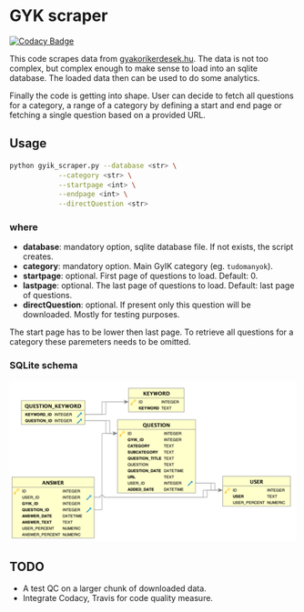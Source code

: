 # GYK scraper

[![Codacy Badge](https://api.codacy.com/project/badge/Grade/fda2fc70477d4d6e804cb03d9d463e7e)](https://www.codacy.com/manual/DSuveges/gyik_scraper?utm_source=github.com&amp;utm_medium=referral&amp;utm_content=DSuveges/gyik_scraper&amp;utm_campaign=Badge_Grade)

This code scrapes data from [gyakorikerdesek.hu](https://www.gyakorikerdesek.hu). The data is not too complex, but complex enough to make sense to load into an sqlite database. The loaded data then can be used to do some analytics.

Finally the code is getting into shape. User can decide to fetch all questions for a category, a range of a category by defining a start and end page or fetching a single question based on a provided URL.

## Usage

```bash
python gyik_scraper.py --database <str> \
            --category <str> \
            --startpage <int> \
            --endpage <int> \
            --directQuestion <str>
```

### where

* **database**: mandatory option, sqlite database file. If not exists, the script creates.
* **category**: mandatory option. Main GyIK category (eg. `tudomanyok`).
* **startpage**: optional. First page of questions to load. Default: 0.
* **lastpage**: optional. The last page of questions to load. Default: last page of questions.
* **directQuestion**: optional. If present only this question will be downloaded. Mostly for testing purposes.

The start page has to be lower then last page. To retrieve all questions for a category these paremeters needs to be omitted.

### SQLite schema

![db schema](db_tools/schema.png)

## TODO

* A test QC on a larger chunk of downloaded data.
* Integrate Codacy, Travis for code quality measure.

